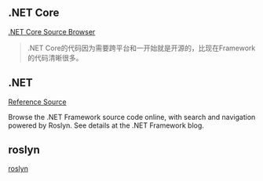 ## .NET Core

[.NET Core Source Browser](https://source.dot.net/)

>.NET Core的代码因为需要跨平台和一开始就是开源的，比现在Framework的代码清晰很多。

## .NET

[Reference Source](https://referencesource.microsoft.com/)

Browse the .NET Framework source code online, with search and navigation powered by Roslyn.
See details at the .NET Framework blog.

## roslyn

[roslyn](http://source.roslyn.io/)